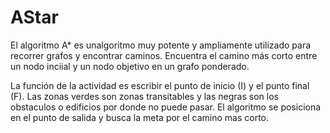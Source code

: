 # AStar

El algoritmo A* es unalgoritmo muy potente y ampliamente utilizado para recorrer grafos y encontrar caminos. Encuentra el camino más corto entre un nodo inciial y un nodo objetivo en un grafo ponderado.

La función de la actividad es escribir el punto de inicio (I) y el punto final (F). Las zonas verdes son zonas transitables y las negras son los obstaculos o edificios por donde no puede pasar. El algoritmo se posiciona en el punto de salida y busca la meta por el camino mas corto.

